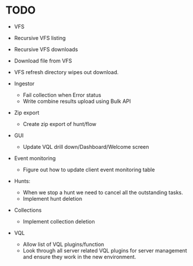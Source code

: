# TODO

* VFS
 * Recursive VFS listing
 * Recursive VFS downloads
 * Download file from VFS
 * VFS refresh directory wipes out download.

* Ingestor
  * Fail collection when Error status
  * Write combine results upload using Bulk API

* Zip export
  *  Create zip export of hunt/flow

* GUI
  * Update VQL drill down/Dashboard/Welcome screen

* Event monitoring
  * Figure out how to update client event monitoring table

* Hunts:
  * When we stop a hunt we need to cancel all the outstanding tasks.
  * Implement hunt deletion

* Collections
  * Implement collection deletion

* VQL
  * Allow list of VQL plugins/function
  * Look through all server related VQL plugins for server management
    and ensure they work in the new environment.
